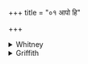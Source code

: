 +++
title = "०१ आपो हि"

+++

<details><summary>Whitney</summary>

### Translation
1. Since ye are kindly waters, do ye set us unto refreshment (*ū́rj*),  
unto sight of great joy.

### Notes
</details>

<details><summary>Griffith</summary>

Ye, Waters, truly bring us bliss: so help ye us to strength and power That we may look on great delight.
</details>
